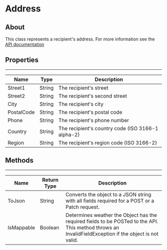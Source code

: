 # **Address**

## About
This class represents a recipient's address. For more information see the [API documentation](http://docs.paymentrails.com/#recipient-attributes)

## **Properties**
---
Name | Type | Description
---|---|---
Street1|String|The recipient's street
Street2|String|The recipient's second street
City|String|The recipient's city
PostalCode|String|The recipient's postal code
Phone|String|The recipient's phone number
Country|String|The recipient's country code (ISO 3166-1 alpha-2)
Region|String|The recipient's region code (ISO 3166-2)

## **Methods**
---
Name | Return Type | Description
--- | --- | --- 
ToJson | String | Converts the object to a JSON string with all fields required for a POST or a Patch request.
IsMappable | Boolean | Determines weather the Object has the required fields to be POSTed to the API. This method throws an InvalidFieldException if the object is not valid.


